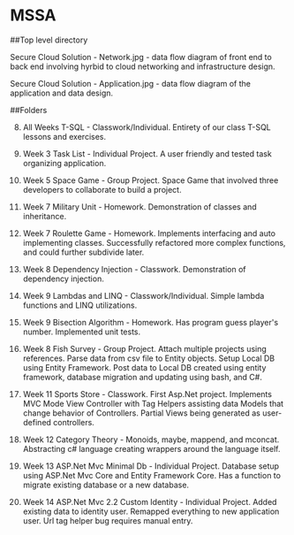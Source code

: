 # MSSA


##Top level directory

Secure Cloud Solution - Network.jpg - data flow diagram of front end to back end involving hyrbid to cloud networking and infrastructure design.

Secure Cloud Solution - Application.jpg - data flow diagram of the application and data design.

##Folders

8. All Weeks T-SQL - Classwork/Individual. Entirety of our class T-SQL lessons and exercises.

1. Week 3 Task List - Individual Project. A user friendly and tested task organizing application.

2. Week 5 Space Game - Group Project. Space Game that involved three developers to collaborate to build a project.

3. Week 7 Military Unit - Homework. Demonstration of classes and inheritance.

9. Week 7 Roulette Game - Homework. Implements interfacing and auto implementing classes. Successfully refactored more complex functions, and could further subdivide later.

4. Week 8 Dependency Injection - Classwork. Demonstration of dependency injection.

5. Week 9 Lambdas and LINQ - Classwork/Individual. Simple lambda functions and LINQ utilizations.

6. Week 9 Bisection Algorithm - Homework. Has program guess player's number. Implemented unit tests.

7. Week 8 Fish Survey - Group Project. Attach multiple projects using references. Parse data from csv file to Entity objects. Setup Local DB using Entity Framework. Post data to Local DB created using entity framework, database migration and updating using bash, and C#.

10. Week 11 Sports Store - Classwork. First Asp.Net project. Implements MVC Mode View Controller with Tag Helpers assisting data Models that change behavior of Controllers. Partial Views being generated as user-defined controllers.

11. Week 12 Category Theory - Monoids, maybe, mappend, and mconcat. Abstracting c# language creating wrappers around the language itself.

12. Week 13 ASP.Net Mvc Minimal Db - Individual Project. Database setup using ASP.Net Mvc Core and Entity Framework Core. Has a function to migrate existing database or a new database.

13. Week 14 ASP.Net Mvc 2.2 Custom Identity - Individual Project. Added existing data to identity user. Remapped everything to new application user. Url tag helper bug requires manual entry.